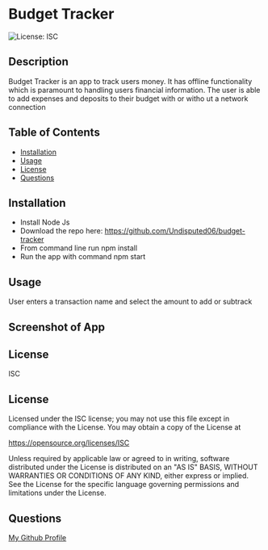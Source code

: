 
  # Budget Tracker
  ![License: ISC](https://img.shields.io/badge/License-ISC-blue.svg)  

  ## Description
  Budget Tracker is an app to track users money.  It has offline functionality which is paramount to  handling users financial information. The user is able to add expenses and deposits to their budget with or witho     ut a network connection

  ## Table of Contents
  * [Installation](#installation)
  * [Usage](#usage)
  * [License](#license)
  * [Questions](#questions)

  
  ## Installation
  * Install Node Js
  * Download the repo here: https://github.com/Undisputed06/budget-tracker
  * From command line run npm install
  * Run the app with command npm start

  ## Usage 
  User enters a transaction name and select the amount to add or subtrack 

  ## Screenshot of App

  

  ## License
  ISC

  ## License

  Licensed under the ISC license;
  you may not use this file except in compliance with the License.
  You may obtain a copy of the License at

  https://opensource.org/licenses/ISC

  Unless required by applicable law or agreed to in writing, software
  distributed under the License is distributed on an "AS IS" BASIS,
  WITHOUT WARRANTIES OR CONDITIONS OF ANY KIND, either express or implied.
  See the License for the specific language governing permissions and
  limitations under the License.



  ## Questions
  [My Github Profile](https://github.com/Undisputed06)
  
  
